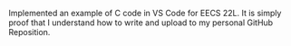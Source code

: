 Implemented an example of C code in VS Code for EECS 22L.
It is simply proof that I understand how to write and upload to my personal GitHub Reposition.
